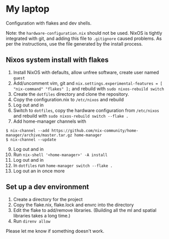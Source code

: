 # My laptop

Configuration with flakes and dev shells.

Note: the `hardware-configuration.nix` should not be used. NixOS is tightly
integrated with git, and adding this file to `.gitignore` caused problems. As
per the instructions, use the file generated by the install process.

## Nixos system install with flakes

1. Install NixOS with defaults, allow unfree software, create user named `guest`
2. Add/uncomment vim, git and `nix.settings.experimental-features = [ "nix-command" "flakes" ];` and rebuild with `sudo nixos-rebuild switch`
4. Create the `dotfiles` directory and clone the repository.
5. Copy the configuration.nix to `/etc/nixos` and rebuild
6. Log out and in
7. Switch to `dotfiles`, copy the hardware configuration from `/etc/nixos` and rebuild with `sudo nixos-rebuild switch --flake .`
8. Add home-manager channels with 
```
$ nix-channel --add https://github.com/nix-community/home-manager/archive/master.tar.gz home-manager
$ nix-channel --update
```
9. Log out and in
10. Run `nix-shell '<home-manager>' -A install`
11. Log out and in
12. In `dotfiles` run `home-manager switch --flake .`
13. Log out an in once more

## Set up a dev environment

1. Create a directory for the project
2. Copy the flake.nix, flake.lock and envrc into the directory
3. Edit the flake to add/remove libraries. (Building all the ml and spatial libraries takes a long time.)
4. Run `direnv allow`

Please let me know if something doesn't work.
